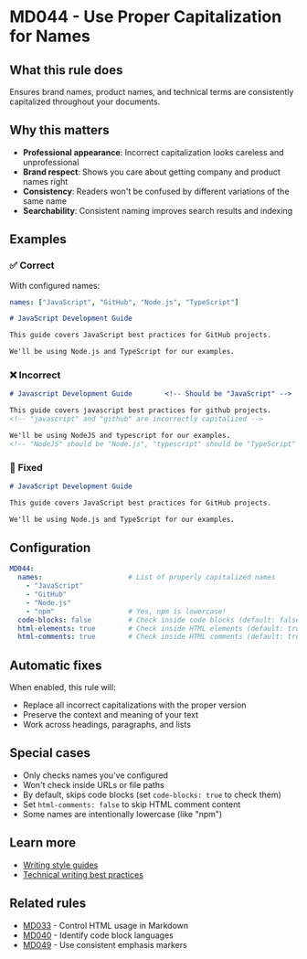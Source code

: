 # MD044 - Use Proper Capitalization for Names

## What this rule does

Ensures brand names, product names, and technical terms are consistently capitalized throughout your documents.

## Why this matters

- **Professional appearance**: Incorrect capitalization looks careless and unprofessional
- **Brand respect**: Shows you care about getting company and product names right
- **Consistency**: Readers won't be confused by different variations of the same name
- **Searchability**: Consistent naming improves search results and indexing

## Examples

### ✅ Correct

With configured names:

```yaml
names: ["JavaScript", "GitHub", "Node.js", "TypeScript"]
```

```markdown
# JavaScript Development Guide

This guide covers JavaScript best practices for GitHub projects.

We'll be using Node.js and TypeScript for our examples.
```

### ❌ Incorrect  

```markdown
# Javascript Development Guide        <!-- Should be "JavaScript" -->

This guide covers javascript best practices for github projects.
<!-- "javascript" and "github" are incorrectly capitalized -->

We'll be using NodeJS and typescript for our examples.
<!-- "NodeJS" should be "Node.js", "typescript" should be "TypeScript" -->
```

### 🔧 Fixed

```markdown
# JavaScript Development Guide

This guide covers JavaScript best practices for GitHub projects.

We'll be using Node.js and TypeScript for our examples.
```

## Configuration

```yaml
MD044:
  names:                     # List of properly capitalized names
    - "JavaScript"
    - "GitHub"
    - "Node.js"
    - "npm"                  # Yes, npm is lowercase!
  code-blocks: false         # Check inside code blocks (default: false, skips code blocks)
  html-elements: true        # Check inside HTML elements (default: true)
  html-comments: true        # Check inside HTML comments (default: true)
```

## Automatic fixes

When enabled, this rule will:

- Replace all incorrect capitalizations with the proper version
- Preserve the context and meaning of your text
- Work across headings, paragraphs, and lists

## Special cases

- Only checks names you've configured
- Won't check inside URLs or file paths
- By default, skips code blocks (set `code-blocks: true` to check them)
- Set `html-comments: false` to skip HTML comment content
- Some names are intentionally lowercase (like "npm")

## Learn more

- [Writing style guides](https://developers.google.com/style/word-list)
- [Technical writing best practices](https://docs.microsoft.com/style-guide/capitalization)

## Related rules

- [MD033](md033.md) - Control HTML usage in Markdown
- [MD040](md040.md) - Identify code block languages
- [MD049](md049.md) - Use consistent emphasis markers
